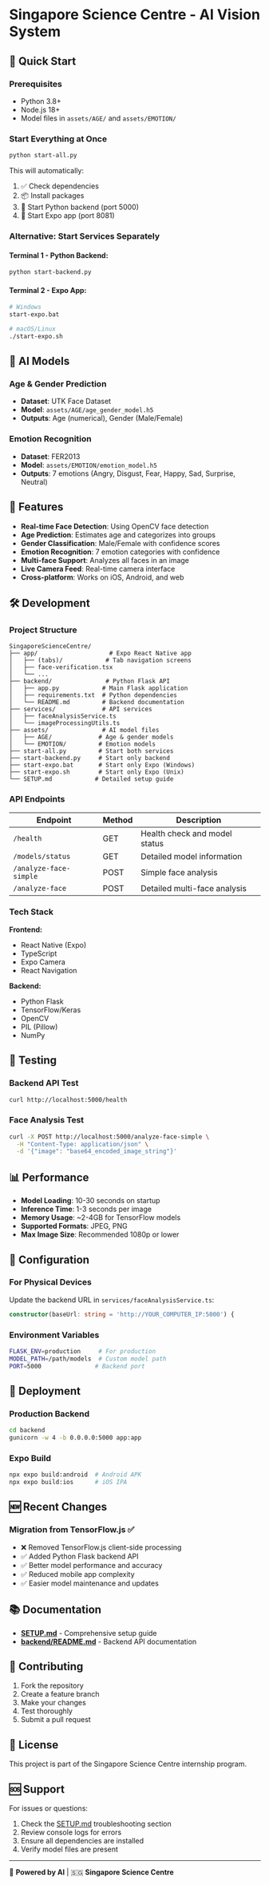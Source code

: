 # Singapore Science Centre - AI Vision System

## 🚀 Quick Start

### Prerequisites
- Python 3.8+
- Node.js 18+
- Model files in `assets/AGE/` and `assets/EMOTION/`

### Start Everything at Once
   ```bash
python start-all.py
```

This will automatically:
1. ✅ Check dependencies
2. 📦 Install packages
3. 🐍 Start Python backend (port 5000)
4. 📱 Start Expo app (port 8081)

### Alternative: Start Services Separately

#### Terminal 1 - Python Backend:
   ```bash
python start-backend.py
   ```

#### Terminal 2 - Expo App:
   ```bash
# Windows
start-expo.bat

# macOS/Linux
./start-expo.sh
```

## 🧠 AI Models

### Age & Gender Prediction
- **Dataset**: UTK Face Dataset
- **Model**: `assets/AGE/age_gender_model.h5`
- **Outputs**: Age (numerical), Gender (Male/Female)

### Emotion Recognition
- **Dataset**: FER2013
- **Model**: `assets/EMOTION/emotion_model.h5` 
- **Outputs**: 7 emotions (Angry, Disgust, Fear, Happy, Sad, Surprise, Neutral)

## 📱 Features

- **Real-time Face Detection**: Using OpenCV face detection
- **Age Prediction**: Estimates age and categorizes into groups
- **Gender Classification**: Male/Female with confidence scores
- **Emotion Recognition**: 7 emotion categories with confidence
- **Multi-face Support**: Analyzes all faces in an image
- **Live Camera Feed**: Real-time camera interface
- **Cross-platform**: Works on iOS, Android, and web

## 🛠️ Development

### Project Structure
```
SingaporeScienceCentre/
├── app/                    # Expo React Native app
│   ├── (tabs)/            # Tab navigation screens
│   ├── face-verification.tsx
│   └── ...
├── backend/               # Python Flask API
│   ├── app.py            # Main Flask application
│   ├── requirements.txt  # Python dependencies
│   └── README.md         # Backend documentation
├── services/             # API services
│   ├── faceAnalysisService.ts
│   └── imageProcessingUtils.ts
├── assets/               # AI model files
│   ├── AGE/             # Age & gender models
│   └── EMOTION/         # Emotion models
├── start-all.py         # Start both services
├── start-backend.py     # Start only backend
├── start-expo.bat       # Start only Expo (Windows)
├── start-expo.sh        # Start only Expo (Unix)
└── SETUP.md            # Detailed setup guide
```

### API Endpoints

| Endpoint | Method | Description |
|----------|--------|-------------|
| `/health` | GET | Health check and model status |
| `/models/status` | GET | Detailed model information |
| `/analyze-face-simple` | POST | Simple face analysis |
| `/analyze-face` | POST | Detailed multi-face analysis |

### Tech Stack

**Frontend:**
- React Native (Expo)
- TypeScript
- Expo Camera
- React Navigation

**Backend:**
- Python Flask
- TensorFlow/Keras
- OpenCV
- PIL (Pillow)
- NumPy

## 🧪 Testing

### Backend API Test
```bash
curl http://localhost:5000/health
```

### Face Analysis Test
```bash
curl -X POST http://localhost:5000/analyze-face-simple \
  -H "Content-Type: application/json" \
  -d '{"image": "base64_encoded_image_string"}'
```

## 📊 Performance

- **Model Loading**: 10-30 seconds on startup
- **Inference Time**: 1-3 seconds per image
- **Memory Usage**: ~2-4GB for TensorFlow models
- **Supported Formats**: JPEG, PNG
- **Max Image Size**: Recommended 1080p or lower

## 🔧 Configuration

### For Physical Devices
Update the backend URL in `services/faceAnalysisService.ts`:
```typescript
constructor(baseUrl: string = 'http://YOUR_COMPUTER_IP:5000') {
```

### Environment Variables
```bash
FLASK_ENV=production     # For production
MODEL_PATH=/path/models  # Custom model path
PORT=5000               # Backend port
```

## 🚀 Deployment

### Production Backend
```bash
cd backend
gunicorn -w 4 -b 0.0.0.0:5000 app:app
```

### Expo Build
```bash
npx expo build:android  # Android APK
npx expo build:ios      # iOS IPA
```

## 🆕 Recent Changes

### Migration from TensorFlow.js ✅
- ❌ Removed TensorFlow.js client-side processing
- ✅ Added Python Flask backend API
- ✅ Better model performance and accuracy
- ✅ Reduced mobile app complexity
- ✅ Easier model maintenance and updates

## 📚 Documentation

- **[SETUP.md](SETUP.md)** - Comprehensive setup guide
- **[backend/README.md](backend/README.md)** - Backend API documentation

## 🤝 Contributing

1. Fork the repository
2. Create a feature branch
3. Make your changes
4. Test thoroughly
5. Submit a pull request

## 📄 License

This project is part of the Singapore Science Centre internship program.

## 🆘 Support

For issues or questions:
1. Check the [SETUP.md](SETUP.md) troubleshooting section
2. Review console logs for errors
3. Ensure all dependencies are installed
4. Verify model files are present

---

🧠 **Powered by AI** | 🇸🇬 **Singapore Science Centre** 
